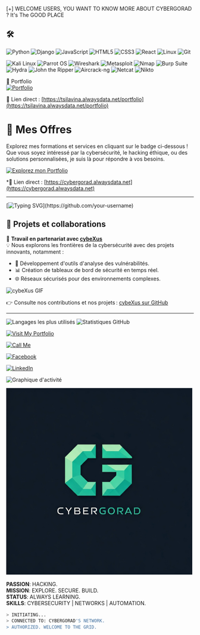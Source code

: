  [+] WELCOME USERS, YOU WANT TO KNOW MORE ABOUT CYBERGORAD ? It's The GOOD PLACE   


 ## 🛠️ 
![Python](https://img.shields.io/badge/-Python-3776AB?style=flat&logo=python&logoColor=white)
![Django](https://img.shields.io/badge/-Django-092E20?style=flat&logo=django)
![JavaScript](https://img.shields.io/badge/-JavaScript-F7DF1E?style=flat&logo=javascript&logoColor=black)
![HTML5](https://img.shields.io/badge/-HTML5-E34F26?style=flat&logo=html5&logoColor=white)
![CSS3](https://img.shields.io/badge/-CSS3-1572B6?style=flat&logo=css3)
![React](https://img.shields.io/badge/-React-61DAFB?style=flat&logo=react)
![Linux](https://img.shields.io/badge/-Linux-FCC624?style=flat&logo=linux&logoColor=black)
![Git](https://img.shields.io/badge/-Git-F05032?style=flat&logo=git&logoColor=white)

![Kali Linux](https://img.shields.io/badge/-Kali_Linux-557CFF?style=flat&logo=kali-linux&logoColor=white)
![Parrot OS](https://img.shields.io/badge/-Parrot_OS-009C93?style=flat&logo=parrot&logoColor=white)
![Wireshark](https://img.shields.io/badge/-Wireshark-1679A9?style=flat&logo=wireshark&logoColor=white)
![Metasploit](https://img.shields.io/badge/-Metasploit-8B0000?style=flat&logo=metasploit&logoColor=white)
![Nmap](https://img.shields.io/badge/-Nmap-00A0B0?style=flat&logo=nmap&logoColor=white)
![Burp Suite](https://img.shields.io/badge/-Burp_Suite-FF1A00?style=flat&logo=burp-suite&logoColor=white)
![Hydra](https://img.shields.io/badge/-Hydra-FF0000?style=flat&logo=hydra&logoColor=white)
![John the Ripper](https://img.shields.io/badge/-John_the_Ripper-00B5E2?style=flat&logo=john-the-ripper&logoColor=white)
![Aircrack-ng](https://img.shields.io/badge/-Aircrack_ng-1A8FE0?style=flat&logo=aircrack-ng&logoColor=white)
![Netcat](https://img.shields.io/badge/-Netcat-00A000?style=flat&logo=netcat&logoColor=white)
![Nikto](https://img.shields.io/badge/-Nikto-990000?style=flat&logo=nikto&logoColor=white)



 🔗 Portfolio  
[![Portfolio](https://img.shields.io/badge/Visit-Portfolio-green?style=for-the-badge&logo=Firefox)](https://tsilavina.alwaysdata.net/portfolio)  

📌 Lien direct : [https://tsilavina.alwaysdata.net/portfolio](https://tsilavina.alwaysdata.net/portfolio)  


 # 🔗 Mes Offres

Explorez mes formations et services en cliquant sur le badge ci-dessous !  
Que vous soyez intéressé par la cybersécurité, le hacking éthique, ou des solutions personnalisées, je suis là pour répondre à vos besoins.

[![Explorez mon Portfolio](https://img.shields.io/badge/Explorer-Services-blue?style=for-the-badge&logo=Firefox)](https://cybergorad.alwaysdata.net)

*📌 Lien direct : [https://cybergorad.alwaysdata.net](https://cybergorad.alwaysdata.net) 

---
[![Typing SVG](https://readme-typing-svg.herokuapp.com?font=Courier+Prime&size=24&color=%2300FF00&background=%23000000&width=600&lines=root%40cyb3rGor4d%23+Welcome+User...;Cybergorad+is+Here!)](https://github.com/your-username)




## 🚀 Projets et collaborations

🎯 **Travail en partenariat avec [cybeXus](https://github.com/cybeXus)**  
💡 Nous explorons les frontières de la cybersécurité avec des projets innovants, notamment : 
- 🔐 Développement d'outils d'analyse des vulnérabilités.
- 📊 Création de tableaux de bord de sécurité en temps réel.
- 🌐 Réseaux sécurisés pour des environnements complexes.

![cybeXus GIF](https://media.giphy.com/media/RbDKaczqWovIugyJmW/giphy.gif)

👉 Consulte nos contributions et nos projets : [cybeXus sur GitHub](https://github.com/cybeXus)

---


![Langages les plus utilisés](https://github-readme-stats.vercel.app/api/top-langs/?username=cybergorad&layout=compact&theme=radical)
![Statistiques GitHub](https://github-readme-stats.vercel.app/api?username=cybergorad&show_icons=true&theme=radical)




[![Visit My Portfolio](https://img.shields.io/badge/Visit%20My%20Portfolio-%5C%22Check%20it%20Out%21%5C%22-0077ff?style=for-the-badge&logo=link&link=https://tsilavina.mywebcommunity.org)](https://tsilavina.mywebcommunity.org)

[![Call Me](https://img.shields.io/badge/Call%20Me-%2B261387581356-brightgreen?style=for-the-badge&logo=phone&link=tel:+261387581356)](tel:+261387581356)

[![Facebook](https://img.shields.io/badge/Visit%20My%20Facebook-Rakotoarivony%20Anjarasoa%20Tsilavina-1877f2?style=for-the-badge&logo=facebook&link=https://www.facebook.com/rakotoarivony.tsilavina)]([https://www.facebook.com/rakotoarivony.tsilavina](https://web.facebook.com/profile.php?id=100088633325455))

[![LinkedIn](https://img.shields.io/badge/LinkedIn-Rakotoarivony%20Anjarasoa%20Tsilavina-0077b5?style=for-the-badge&logo=linkedin&link=https://www.linkedin.com/in/rakotoarivony-tsilavina)](https://www.linkedin.com/in/rakotoarivony-tsilavina)


![Graphique d'activité](https://github-readme-activity-graph.vercel.app/graph?username=cybergorad&theme=react-dark)




<img src="./my_logo.jpeg" alt="Matrix Effect" width="500" height="500">


**PASSION**: HACKING.  
**MISSION**: EXPLORE. SECURE. BUILD.  
**STATUS**: ALWAYS LEARNING.  
**SKILLS**: CYBERSECURITY | NETWORKS | AUTOMATION.  

```bash
> INITIATING...  
> CONNECTED TO: CYBERGORAD'S NETWORK.  
> AUTHORIZED. WELCOME TO THE GRID.


